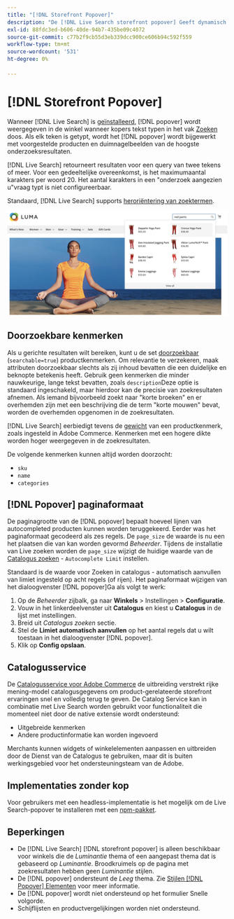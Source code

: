 ```yaml
---
title: "[!DNL Storefront Popover]"
description: "De [!DNL Live Search storefront popover] Geeft dynamisch voorgestelde producten en miniaturen."
exl-id: 88fdc3ed-b606-40de-94b7-435be09c4072
source-git-commit: c77b2f9cb55d3eb339dcc900ce606b94c592f559
workflow-type: tm+mt
source-wordcount: '531'
ht-degree: 0%

---
```


# [!DNL Storefront Popover]

Wanneer [!DNL Live Search] is [geïnstalleerd](install.md), [!DNL popover] wordt weergegeven in de winkel wanneer kopers tekst typen in het vak [Zoeken](https://experienceleague.adobe.com/docs/commerce-admin/catalog/catalog/search/search.html#quick-search) doos. Als elk teken is getypt, wordt het [!DNL popover] wordt bijgewerkt met voorgestelde producten en duimnagelbeelden van de hoogste onderzoeksresultaten.

[!DNL Live Search] retourneert resultaten voor een query van twee tekens of meer. Voor een gedeeltelijke overeenkomst, is het maximumaantal karakters per woord 20. Het aantal karakters in een &quot;onderzoek aangezien u&quot;vraag typt is niet configureerbaar.

Standaard, [!DNL Live Search] supports [heroriëntering van zoektermen](https://experienceleague.adobe.com/docs/commerce-admin/catalog/catalog/search/search-terms.html).

![[!DNL Live Search popover]](assets/storefront-search-as-you-type.png)

## Doorzoekbare kenmerken

Als u gerichte resultaten wilt bereiken, kunt u de set [doorzoekbaar](https://experienceleague.adobe.com/docs/commerce-admin/catalog/product-attributes/product-attributes.html) (`searchable=true`) productkenmerken. Om relevantie te verzekeren, maak attributen doorzoekbaar slechts als zij inhoud bevatten die een duidelijke en beknopte betekenis heeft. Gebruik geen kenmerken die minder nauwkeurige, lange tekst bevatten, zoals `description`Deze optie is standaard ingeschakeld, maar hierdoor kan de precisie van zoekresultaten afnemen.
Als iemand bijvoorbeeld zoekt naar &quot;korte broeken&quot; en er overhemden zijn met een beschrijving die de term &quot;korte mouwen&quot; bevat, worden de overhemden opgenomen in de zoekresultaten.

[!DNL Live Search] eerbiedigt tevens de [gewicht](https://experienceleague.adobe.com/docs/commerce-admin/catalog/catalog/search/search-results.html#weighted-search) van een productkenmerk, zoals ingesteld in Adobe Commerce. Kenmerken met een hogere dikte worden hoger weergegeven in de zoekresultaten.

De volgende kenmerken kunnen altijd worden doorzocht:

* `sku`
* `name`
* `categories`

## [!DNL Popover] paginaformaat

De paginagrootte van de [!DNL popover] bepaalt hoeveel lijnen van autocompleted producten kunnen worden teruggekeerd. Eerder was het paginaformaat gecodeerd als zes regels. De `page_size` de waarde is nu een het plaatsen die van kan worden gevormd *Beheerder*. Tijdens de installatie van Live zoeken worden de `page_size` wijzigt de huidige waarde van de [Catalogus zoeken](https://experienceleague.adobe.com/docs/commerce-admin/config/catalog/catalog.html) - `Autocomplete Limit` instellen.

Standaard is de waarde voor Zoeken in catalogus - automatisch aanvullen van limiet ingesteld op acht regels (of rijen). Het paginaformaat wijzigen van het dialoogvenster [!DNL popover]Ga als volgt te werk:

1. Op de *Beheerder* zijbalk, ga naar **Winkels** > Instellingen > **Configuratie**.
1. Vouw in het linkerdeelvenster uit **Catalogus** en kiest u **Catalogus** in de lijst met instellingen.
1. Breid uit *Catalogus zoeken* sectie.
1. Stel de **Limiet automatisch aanvullen** op het aantal regels dat u wilt toestaan in het dialoogvenster [!DNL popover].
1. Klik op **Config opslaan**.

## Catalogusservice

De [Catalogusservice voor Adobe Commerce](../catalog-service/overview.md) de uitbreiding verstrekt rijke mening-model catalogusgegevens om product-gerelateerde storefront ervaringen snel en volledig terug te geven. De Catalog Service kan in combinatie met Live Search worden gebruikt voor functionaliteit die momenteel niet door de native extensie wordt ondersteund:

* Uitgebreide kenmerken
* Andere productinformatie kan worden ingevoerd

Merchants kunnen widgets of winkelelementen aanpassen en uitbreiden door de Dienst van de Catalogus te gebruiken, maar dit is buiten werkingsgebied voor het ondersteuningsteam van de Adobe.

## Implementaties zonder kop

Voor gebruikers met een headless-implementatie is het mogelijk om de Live Search-popover te installeren met een [npm-pakket](https://www.npmjs.com/package/@magento/ds-livesearch-storefront-utils).

## Beperkingen

* De [!DNL Live Search] [!DNL storefront popover] is alleen beschikbaar voor winkels die de *Luminantie* thema of een aangepast thema dat is gebaseerd op *Luminantie*. Broodkruimels op de pagina met zoekresultaten hebben geen *Luminantie* stijlen.
* De [!DNL popover] ondersteunt de *Leeg* thema. Zie [Stijlen [!DNL Popover] Elementen](storefront-popover-styling.md) voor meer informatie.
* De [!DNL popover] wordt niet ondersteund op het formulier Snelle volgorde.
* Schijflijsten en productvergelijkingen worden niet ondersteund.
